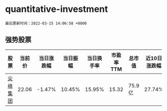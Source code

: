 # quantitative-investment

`最后更新时间：2022-03-15 14:06:58 +0800`

## 强势股票

|股票|当前价|当日涨跌幅|当日振幅|当日换手率|市盈率TTM|总市值|近10日涨跌幅|
|----|----|----|----|----|----|----|----|
|[尖峰集团](https://xueqiu.com/S/SH600668)|22.06|-1.47%|10.45%|15.95%|15.32|75.9亿|27.74%|
